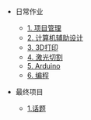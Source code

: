 <!-- #### PROJECT MANAGEMENT -->

- 日常作业

  - [1. 项目管理](CHINESE/PM/Howtobuild/githubpage.md)
  - [2. 计算机辅助设计](CHINESE/PM/Computer_aided_design/cad.md)
  - [3. 3D打印](CHINESE/PM/3D_print/3d_print.md)
  - [4. 激光切割](CHINESE/PM/Laser_cutting/laser_cutting.md)
  - [5. Arduino](CHINESE/PM/Arduino_design/arduino.md)
  - [6. 编程](CHINESE/PM/programing/programming.md)
- 最终项目
  - [1.话题](CHINESE/FINALPROJECT/topic.md)